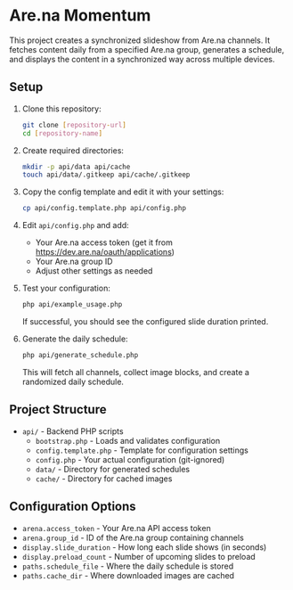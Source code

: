 # Are.na Momentum

This project creates a synchronized slideshow from Are.na channels. It fetches content daily from a specified Are.na group, generates a schedule, and displays the content in a synchronized way across multiple devices.

## Setup

1. Clone this repository:
   ```bash
   git clone [repository-url]
   cd [repository-name]
   ```

2. Create required directories:
   ```bash
   mkdir -p api/data api/cache
   touch api/data/.gitkeep api/cache/.gitkeep
   ```

3. Copy the config template and edit it with your settings:
   ```bash
   cp api/config.template.php api/config.php
   ```

4. Edit `api/config.php` and add:
   - Your Are.na access token (get it from https://dev.are.na/oauth/applications)
   - Your Are.na group ID
   - Adjust other settings as needed

5. Test your configuration:
   ```bash
   php api/example_usage.php
   ```
   If successful, you should see the configured slide duration printed.

6. Generate the daily schedule:
   ```bash
   php api/generate_schedule.php
   ```
   This will fetch all channels, collect image blocks, and create a randomized daily schedule.

## Project Structure

- `api/` - Backend PHP scripts
  - `bootstrap.php` - Loads and validates configuration
  - `config.template.php` - Template for configuration settings
  - `config.php` - Your actual configuration (git-ignored)
  - `data/` - Directory for generated schedules
  - `cache/` - Directory for cached images

## Configuration Options

- `arena.access_token` - Your Are.na API access token
- `arena.group_id` - ID of the Are.na group containing channels
- `display.slide_duration` - How long each slide shows (in seconds)
- `display.preload_count` - Number of upcoming slides to preload
- `paths.schedule_file` - Where the daily schedule is stored
- `paths.cache_dir` - Where downloaded images are cached

